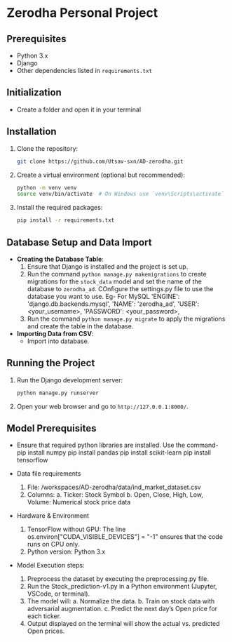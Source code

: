 # Zerodha Personal Project

## Prerequisites
- Python 3.x
- Django
- Other dependencies listed in `requirements.txt`

## Initialization
- Create a folder and open it in your terminal

## Installation
1. Clone the repository:
   ```bash
   git clone https://github.com/Utsav-sxn/AD-zerodha.git
   ```
2. Create a virtual environment (optional but recommended):
   ```bash
   python -m venv venv
   source venv/bin/activate  # On Windows use `venv\Scripts\activate`
   ```
3. Install the required packages:
   ```bash
   pip install -r requirements.txt
   ```

## Database Setup and Data Import
- **Creating the Database Table**:
  1. Ensure that Django is installed and the project is set up.
  2. Run the command `python manage.py makemigrations` to create migrations for the `stock_data` model and set the name of the database to `zerodha_ad`.
  COnfigure the settings.py file to use the database you want to use.
  Eg- For MySQL 
  'ENGINE': 'django.db.backends.mysql',
   'NAME': 'zerodha_ad',
   'USER': <your_username>,
   'PASSWORD': <your_password>,
  3. Run the command `python manage.py migrate` to apply the migrations and create the table in the database.
- **Importing Data from CSV**:
  - Import into database.

## Running the Project
1. Run the Django development server:
   ```bash
   python manage.py runserver
   ```
2. Open your web browser and go to `http://127.0.0.1:8000/`.

## Model Prerequisites
- Ensure that required python libraries are installed. Use the command-
  pip install numpy
  pip install pandas
  pip install scikit-learn
  pip install tensorflow

- Data file requirements
  1. File: /workspaces/AD-zerodha/data/ind_market_dataset.csv
  2. Columns:
     a. Ticker: Stock Symbol
     b. Open, Close, High, Low, Volume: Numerical stock price data

- Hardware & Environment
  1. TensorFlow without GPU: The line os.environ["CUDA_VISIBLE_DEVICES"] = "-1" ensures that the code runs on CPU only.
  2. Python version: Python 3.x

- Model Execution steps:
  1. Preprocess the dataset by executing the preprocessing.py file.
  2. Run the Stock_prediction-v1.py in a Python environment (Jupyter, VSCode, or terminal).
  3. The model will:
     a. Normalize the data.
     b. Train on stock data with adversarial augmentation.
     c. Predict the next day’s Open price for each ticker.
  5. Output displayed on the terminal will show the actual vs. predicted Open prices.
